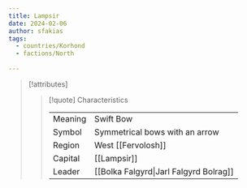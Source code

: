 ```yaml
---
title: Lampsir
date: 2024-02-06
author: sfakias
tags:
  - countries/Korhond
  - factions/North
 
---
```

> [!attributes]
> 
> > [!quote] Characteristics
> >
> > | | |
> > | --- | --- |
> > | Meaning |  Swift Bow |
> > | Symbol |  Symmetrical bows with an arrow |
> > | Region |  West [[Fervolosh]] |
> > | Capital |  [[Lampsir]] |
> > | Leader |  [[Bolka Falgyrd\|Jarl Falgyrd Bolrag]] |